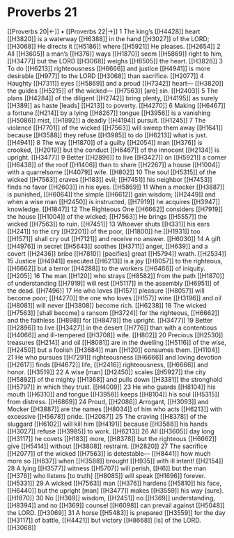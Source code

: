 # Proverbs 21
[[Proverbs 20|←]] • [[Proverbs 22|→]]
1 The king’s [[H4428]] heart [[H3820]] is a waterway [[H6388]] in the hand [[H3027]] of the LORD; [[H3068]] He directs it [[H5186]] where [[H5921]] He pleases. [[H2654]] 
2 All [[H3605]] a man’s [[H376]] ways [[H1870]] seem [[H5869]] right to him, [[H3477]] but the LORD [[H3068]] weighs [[H8505]] the heart. [[H3826]] 
3 To do [[H6213]] righteousness [[H6666]] and justice [[H4941]] is more desirable [[H977]] to the LORD [[H3068]] than sacrifice. [[H2077]] 
4 Haughty [[H7311]] eyes [[H5869]] and a proud [[H7342]] heart— [[H3820]] the guides [[H5215]] of the wicked— [[H7563]] [are] sin. [[H2403]] 
5 The plans [[H4284]] of the diligent [[H2742]] bring plenty, [[H4195]] as surely [[H389]] as haste [leads] [[H213]] to poverty. [[H4270]] 
6 Making [[H6467]] a fortune [[H214]] by a lying [[H8267]] tongue [[H3956]] is a vanishing [[H5086]] mist, [[H1892]] a deadly [[H4194]] pursuit. [[H1245]] 
7 The violence [[H7701]] of the wicked [[H7563]] will sweep them away [[H1641]] because [[H3588]] they refuse [[H3985]] to do [[H6213]] what is just. [[H4941]] 
8 The way [[H1870]] of a guilty [[H2054]] man [[H376]] is crooked, [[H2019]] but the conduct [[H6467]] of the innocent [[H2134]] is upright. [[H3477]] 
9 Better [[H2896]] to live [[H3427]] on [[H5921]] a corner [[H6438]] of the roof [[H1406]] than to share [[H2267]] a house [[H1004]] with a quarrelsome [[H4079]] wife. [[H802]] 
10 The soul [[H5315]] of the wicked [[H7563]] craves [[H183]] evil; [[H7451]] his neighbor [[H7453]] finds no favor [[H2603]] in his eyes. [[H5869]] 
11 When a mocker [[H3887]] is punished, [[H6064]] the simple [[H6612]] gain wisdom; [[H2449]] and when a wise man [[H2450]] is instructed, [[H7919]] he acquires [[H3947]] knowledge. [[H1847]] 
12 The Righteous One [[H6662]] considers [[H7919]] the house [[H1004]] of the wicked; [[H7563]] He brings [[H5557]] the wicked [[H7563]] to ruin. [[H7451]] 
13 Whoever shuts [[H331]] his ears [[H241]] to the cry [[H2201]] of the poor, [[H1800]] he [[H1931]] too [[H1571]] shall cry out [[H7121]] and receive no answer. [[H6030]] 
14 A gift [[H4976]] in secret [[H5643]] soothes [[H3711]] anger, [[H639]] and a covert [[H2436]] bribe [[H7810]] [pacifies] great [[H5794]] wrath. [[H2534]] 
15 Justice [[H4941]] executed [[H6213]] is a joy [[H8057]] to the righteous, [[H6662]] but a terror [[H4288]] to the workers [[H6466]] of iniquity. [[H205]] 
16 The man [[H120]] who strays [[H8582]] from the path [[H1870]] of understanding [[H7919]] will rest [[H5117]] in the assembly [[H6951]] of the dead. [[H7496]] 
17 He who loves [[H157]] pleasure [[H8057]] will become poor; [[H4270]] the one who loves [[H157]] wine [[H3196]] and oil [[H8081]] will never [[H3808]] become rich. [[H6238]] 
18 The wicked [[H7563]] [shall become] a ransom [[H3724]] for the righteous, [[H6662]] and the faithless [[H898]] for [[H8478]] the upright. [[H3477]] 
19 Better [[H2896]] to live [[H3427]] in the desert [[H776]] than with a contentious [[H4066]] and ill-tempered [[H3708]] wife. [[H802]] 
20 Precious [[H2530]] treasures [[H214]] and oil [[H8081]] are in the dwelling [[H5116]] of the wise, [[H2450]] but a foolish [[H3684]] man [[H120]] consumes them. [[H1104]] 
21 He who pursues [[H7291]] righteousness [[H6666]] and loving devotion [[H2617]] finds [[H4672]] life, [[H2416]] righteousness, [[H6666]] and honor. [[H3519]] 
22 A wise [man] [[H2450]] scales [[H5927]] the city [[H5892]] of the mighty [[H1368]] and pulls down [[H3381]] the stronghold [[H5797]] in which they trust. [[H4009]] 
23 He who guards [[H8104]] his mouth [[H6310]] and tongue [[H3956]] keeps [[H8104]] his soul [[H5315]] from distress. [[H6869]] 
24 Proud, [[H2086]] Arrogant, [[H3093]] and Mocker [[H3887]] are the names [[H8034]] of him who acts [[H6213]] with excessive [[H5678]] pride. [[H2087]] 
25 The craving [[H8378]] of the sluggard [[H6102]] will kill him [[H4191]] because [[H3588]] his hands [[H3027]] refuse [[H3985]] to work. [[H6213]] 
26 All [[H3605]] day long [[H3117]] he covets [[H183]] more, [[H8378]] but the righteous [[H6662]] give [[H5414]] without [[H3808]] restraint. [[H2820]] 
27 The sacrifice [[H2077]] of the wicked [[H7563]] is detestable— [[H8441]] how much more so [[H637]] when [[H3588]] brought [[H935]] with ill intent! [[H2154]] 
28 A lying [[H3577]] witness [[H5707]] will perish, [[H6]] but the man [[H376]] who listens [to truth] [[H8085]] will speak [[H1696]] forever. [[H5331]] 
29 A wicked [[H7563]] man [[H376]] hardens [[H5810]] his face, [[H6440]] but the upright [man] [[H3477]] makes [[H3559]] his way {sure}. [[H1870]] 
30 No [[H369]] wisdom, [[H2451]] no [[H369]] understanding, [[H8394]] and no [[H369]] counsel [[H6098]] can prevail against [[H5048]] the LORD. [[H3069]] 
31 A horse [[H5483]] is prepared [[H3559]] for the day [[H3117]] of battle, [[H4421]] but victory [[H8668]] [is] of the LORD. [[H3068]] 
